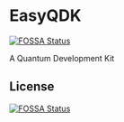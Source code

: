 # EasyQDK
[![FOSSA Status](https://app.fossa.com/api/projects/git%2Bgithub.com%2FPlatonicc%2FEasyQDK.svg?type=shield)](https://app.fossa.com/projects/git%2Bgithub.com%2FPlatonicc%2FEasyQDK?ref=badge_shield)

A Quantum Development Kit


## License
[![FOSSA Status](https://app.fossa.com/api/projects/git%2Bgithub.com%2FPlatonicc%2FEasyQDK.svg?type=large)](https://app.fossa.com/projects/git%2Bgithub.com%2FPlatonicc%2FEasyQDK?ref=badge_large)